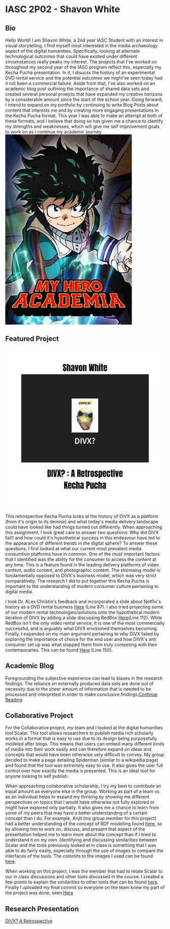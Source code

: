 # IASC 2P02 - Shavon White
## Bio
Hello World! I am Shavon White, a 2nd year IASC Student with an interest in visual storytelling. I find myself most interested in the media archaeology aspect of the digital humanities. Specifically, looking at alternate technological outcomes that could have existed under different circumstances really peaks my interest. The projects that I've worked on throughout my second year of the IASC program reflect this, especially my Kecha Pucha presentation. In it, I disucss the history of an experimental DVD rental service and the potential outcomes we might've seen today had it not been a commercial failure. Aside from that, I've also worked on an academic blog post outlining the importance of shared data sets and created several personal proejcts that have expanded my creative horizons by a considerable amount since the start of the school year. Going forward, I intend to expand on my portfolio by continuing to write Blog Posts about content that interests me and by creating more engaging presentations in the Kecha Pucha format. This year I was able to make an attempt at both of these formats, and I believe that doing so has given me a chance to identify my strengths and weaknesses, which will give me self improvement goals to work on as I continue my academic journey.
![](images/deku.jpeg)
## Featured Project
![](images/divxCover.jpg)

This retrospective Kecha Pucha looks at the history of DIVX as a platform (from it's origin to its demise) and what today's media delivery landscape could have looked like had things turned out differently. When approaching this assignment, I took great care to answer two questions: Why did DIVX fail? and how could it's hypothetical success in this endeavour have led to the appearance of different trends in the digital sphere? To answer these questions, I first looked at what our current most prevalent media consumtion platforms have in common. One of the most important factors that I identified was the ability for the consumer to access the content at any time. This is a feature found in the leading delivery platforms of video content, audio content, and photographic content. The stremaing model is fundamentally opposed to DIVX's business model, which was very strict comparatively. The research I did to put together this Kecha Pucha is important to the understanding of modern consumer culture pertaining to digital media.

I took Dr. ALex Christie's feedback and incorporated a slide about Netflix's history as a DVD rental business [Here](https://github.com/ShavonSnow/IASC-2P02/commit/6215c2b3d740fc8055a520fb4df3264037cdfaf8) (Line 87). I also tried projecting some of our modern rental technologies/solutions onto the hypothetical modern iteration of DIVX by adding a slide discussing RedBox [Here](https://github.com/ShavonSnow/IASC-2P02/commit/6215c2b3d740fc8055a520fb4df3264037cdfaf8)(Line 112). While RedBox isn't the only video rental service, it is one of the most commercially successful, and is arguably what DIVX envisioned themselves becoming. Finally, I expanded on my main argument pertaining to why DIVX failed by exploring the importance of choice for the end user and how DIVX's anti consumer set up was what stopped them from truly competing with their contemporaries. This can be found [Here](https://github.com/ShavonSnow/IASC-2P02/commit/6215c2b3d740fc8055a520fb4df3264037cdfaf8) (Line 150).


## Academic Blog

Foregrounding the subjective experience can lead to biases in the research findings. The reliance on externally produced data sets are done out of necessity due to the sheer amount of information that is needed to be processed and interpreted in order to make conclusive findings.[Continue Reading](blog.md)

## Collaborative Project
For the Collaborative project, my team and I looked at the digital humanities tool Scalar. This tool allows researchers to publish media rich scholarly works in a format that is easy to use due to its design being purposefully modeled after blogs. This means that users can embed many different kinds of media into their work easily and can therefore expand on ideas and concepts that would have been otherwise very difficult to convey. My group decided to make a page detailing Spiderman (similar to a wikipedia page) and found that the tool was extremely easy to use. It also gives the user full control over how exactly the media is presented. This is an ideal tool for anyone looking to self publish.

When approaching collaborative scholarship, I try my best to contribute an equal amount as everyone else in the group. Working as part of a team vs as an individual helps to expand my thinking by showing me different perspectives on topics that I would have otherwise not fully explored or might have explored only partially. It also gives me a chance to learn from some of my peers that may have a better understanding of a certain concept than I do. For example,  Arijit (my group member for this project) had a better understanding of the concept of RDF modelling found [here](images/RDF.png), so by allowing him to work on, discuss, and present that aspect of the presentation helped me to learn more about the concept than if I tried to understand it on my own. Identifying and discussing similarities between Scalar and the tools previously looked at in class is something that I was able to do fairly easily, especially through the use of images to compare the interfaces of the tools. The commits to the images I used can be found [here](https://github.com/IascAtBrock/IASC-2P02-TeamPresentations/commit/25d3d1c6c2ccf52e9fcf62ca5bff65859359efbb).

When working on this project, I was the member that had to relate Scalar to our in class discussions and other tools discussed in the course. I created a few points to explain the similarities to other tools that can be found [here](https://github.com/IascAtBrock/IASC-2P02-TeamPresentations/commit/e05180449366a0327ac659373d3d38b78efcdd41). Finally I uploaded my final commit so everyone on the team knew my part of the project was done, seen [Here](https://github.com/IascAtBrock/IASC-2P02-TeamPresentations/issues/24)
## Research Presentation

[DIVX? A Retrospective](reveal/index.html)
